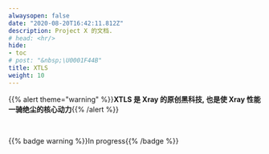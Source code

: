 ```yaml
---
alwaysopen: false
date: "2020-08-20T16:42:11.812Z"
description: Project X 的文档.
# head: <hr/>
hide:
- toc
# post: "&nbsp;\U0001F44B"
title: XTLS
weight: 10
---
```


{{% alert theme="warning" %}}**XTLS 是 Xray 的原创黑科技, 也是使 Xray 性能一骑绝尘的核心动力**{{% /alert %}}

<br />

{{% badge warning %}}In progress{{% /badge %}}